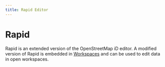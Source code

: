```yaml
---
title: Rapid Editor
---
```


# Rapid

Rapid is an extended version of the OpenStreetMap iD editor. A modified version of Rapid is embedded in [Workspaces](#workspaces) and can be used to edit data in open workspaces.
